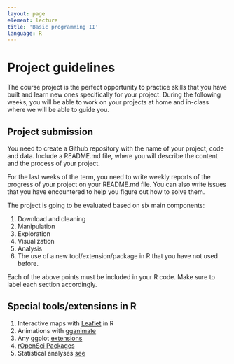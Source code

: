 ```yaml
---
layout: page
element: lecture
title: 'Basic programming II'
language: R
---
```

# Project guidelines

The course project is the perfect opportunity to practice skills that you have built and learn new ones specifically for your project. During the following weeks, you will be able to work on your projects at home and in-class where we will be able to guide you.

## Project submission

You need to create a Github repository with the name of your project, code and data. Include a README.md file, where you will describe the content and the process of your project.

For the last weeks of the term, you need to write weekly reports of the progress of your project on your README.md file. You can also write issues that you have encountered to help you figure out how to solve them.

The project is going to be evaluated based on six main components:

1. Download and cleaning
2. Manipulation
3. Exploration
4. Visualization
5. Analysis
6. The use of a new tool/extension/package in R that you have not used before.

Each of the above points must be included in your R code. Make sure to label each section accordingly.

## Special tools/extensions in R

1. Interactive maps with [Leaflet](https://rstudio.github.io/leaflet/raster.html) in R
2. Animations with [gganimate](https://github.com/dgrtwo/gganimate)
3. Any ggplot [extensions](http://www.ggplot2-exts.org/gallery/)
4. [rOpenSci Packages](https://ropensci.org/packages/)
4. Statistical analyses [see](http://moderndive.com/index.html)
